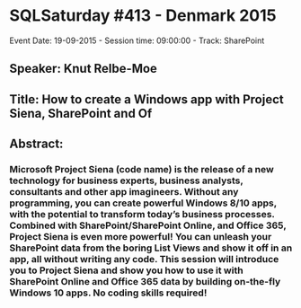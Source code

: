 # SQLSaturday #413 - Denmark 2015
Event Date: 19-09-2015 - Session time: 09:00:00 - Track: SharePoint
## Speaker: Knut Relbe-Moe
## Title: How to create a Windows app with Project Siena, SharePoint and Of
## Abstract:
### Microsoft Project Siena (code name) is the release of a new technology for business experts, business analysts, consultants and other app imagineers. Without any programming, you can create powerful Windows 8/10 apps, with the potential to transform today’s business processes. Combined with SharePoint/SharePoint Online, and Office 365, Project Siena is even more powerful! You can unleash your SharePoint data from the boring List Views and show it off in an app, all without writing any code. This session will introduce you to Project Siena and show you how to use it with SharePoint Online and Office 365 data by building on-the-fly Windows 10 apps. No coding skills required!
